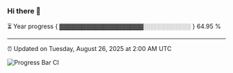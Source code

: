### Hi there 👋

⏳ Year progress { ▓▓▓▓▓▓▓▓▓▓▓▓▓▓▓▓▓▓▓░░░░░░░░░░░ } 64.95 %

---

⏰ Updated on Tuesday, August 26, 2025 at 2:00 AM UTC

![Progress Bar CI](https://github.com/arthurbuhl/arthurbuhl/workflows/Progress%20Bar%20CI/badge.svg)
